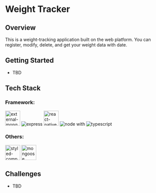 <h1>Weight Tracker</h1>

<h2>
  Overview
</h2>
<p>
  This is a weight-tracking application built on the web platform. You can register, modify, delete, and get your weight data with date.
</p>

<h2>
  Getting Started
</h2>

- TBD

<h2>
  Tech Stack
</h2>

<h3>Framework:</h3>
<p align="left">
  <img width="48" height="48" src="https://img.icons8.com/external-tal-revivo-color-tal-revivo/48/external-mongodb-a-cross-platform-document-oriented-database-program-logo-color-tal-revivo.png" alt="external-mongodb-a-cross-platform-document-oriented-database-program-logo-color-tal-revivo"/>
  <img alt="express" src="https://img.icons8.com/ios/48/f5f5f5/express-js.png"/>
  <img width="48" height="48" src="https://img.icons8.com/color/48/react-native.png" alt="react-native"/>
  <img alt="node" src="https://img.icons8.com/fluency/48/null/node-js.png"/>
  <span> with </span>
  <img alt="typescript" src="https://img.icons8.com/fluency/48/null/typescript--v2.png"/>
</p>

<p align="left"> 
  
</p>

### Others:

<p align="left">
  <img width="48" height="48" src="https://img.icons8.com/color/48/styled-components.png" alt="styled-components"/>
  <img width="48" height="48" src="https://img.icons8.com/color/48/mongoose.png" alt="mongoose"/>
</p>

<h2>
  Challenges
</h2>

- TBD
